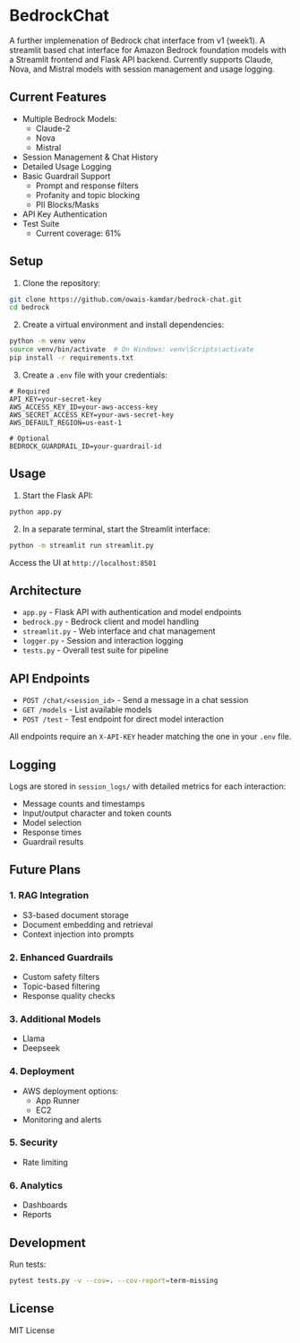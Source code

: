 # BedrockChat

A further implemenation of Bedrock chat interface from v1 (week1).
A streamlit based chat interface for Amazon Bedrock foundation models with a Streamlit frontend and Flask API backend. Currently supports Claude, Nova, and Mistral models with session management and usage logging.

## Current Features

- Multiple Bedrock Models:
  - Claude-2
  - Nova
  - Mistral
- Session Management & Chat History
- Detailed Usage Logging
- Basic Guardrail Support
  - Prompt and response filters
  - Profanity and topic blocking
  - PII Blocks/Masks
- API Key Authentication
- Test Suite
  - Current coverage: 61%

## Setup

1. Clone the repository:
```bash
git clone https://github.com/owais-kamdar/bedrock-chat.git
cd bedrock
```

2. Create a virtual environment and install dependencies:
```bash
python -m venv venv
source venv/bin/activate  # On Windows: venv\Scripts\activate
pip install -r requirements.txt
```

3. Create a `.env` file with your credentials:
```
# Required
API_KEY=your-secret-key
AWS_ACCESS_KEY_ID=your-aws-access-key
AWS_SECRET_ACCESS_KEY=your-aws-secret-key
AWS_DEFAULT_REGION=us-east-1

# Optional
BEDROCK_GUARDRAIL_ID=your-guardrail-id
```

## Usage

1. Start the Flask API:
```bash
python app.py
```

2. In a separate terminal, start the Streamlit interface:
```bash
python -m streamlit run streamlit.py
```

Access the UI at `http://localhost:8501`

## Architecture

- `app.py` - Flask API with authentication and model endpoints
- `bedrock.py` - Bedrock client and model handling
- `streamlit.py` - Web interface and chat management
- `logger.py` - Session and interaction logging
- `tests.py` - Overall test suite for pipeline

## API Endpoints

- `POST /chat/<session_id>` - Send a message in a chat session
- `GET /models` - List available models
- `POST /test` - Test endpoint for direct model interaction

All endpoints require an `X-API-KEY` header matching the one in your `.env` file.

## Logging

Logs are stored in `session_logs/` with detailed metrics for each interaction:
- Message counts and timestamps
- Input/output character and token counts
- Model selection
- Response times
- Guardrail results

## Future Plans

### 1. RAG Integration
- S3-based document storage
- Document embedding and retrieval
- Context injection into prompts

### 2. Enhanced Guardrails
- Custom safety filters
- Topic-based filtering
- Response quality checks

### 3. Additional Models
- Llama
- Deepseek

### 4. Deployment
- AWS deployment options:
  - App Runner
  - EC2
- Monitoring and alerts

### 5. Security
- Rate limiting

### 6. Analytics
- Dashboards
- Reports

## Development

Run tests:
```bash
pytest tests.py -v --cov=. --cov-report=term-missing
```

## License

MIT License
